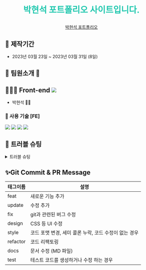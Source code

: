# **<p align="center"><span style="color:#23C8AF"> 박현석 포트폴리오 사이트입니다. </span></p>**

<p align="center"><a href="https://portfolio-ssseok.vercel.app/">박현석 포트폴리오</a></p>
<!-- <p align="center"><img src="https://user-images.githubusercontent.com/87220944/215426799-10b2114f-8015-489f-a306-08e2f11e2cac.jpg" height="500"></img></p> -->

## 📅 제작기간

- 2023년 03월 23일 ~ 2023년 03월 31일 (8일)

## 💃 팀원소개 🕺

## 👨🏻‍💻 Front-end <a href="https://github.com/ssseok/portfolio"><img src="https://img.shields.io/badge/GitHub-000000?style=flat&logo=GitHub&logoColor=white&link=https://github.com/spacejay1007/plogging_FE"/></a>

- 박현석 🤵🏻

### 🔧 사용 기술 [FE]

<img src="https://img.shields.io/badge/Next.js-000000?style=for-the-badge&logo=Next.js&logoColor=white">
<img src="https://img.shields.io/badge/Tailwind%20CSS-06B6D4?style=for-the-badge&logo=Tailwind%20CSS&logoColor=white">
<img src="https://img.shields.io/badge/TypeScript-3178C6?style=for-the-badge&logo=TypeScript&logoColor=white">
<img src="https://img.shields.io/badge/Axios-5A29E4?style=for-the-badge&logo=Axios&logoColor=white">

## 🧐 **트러블 슈팅**

<details>
<summary>트러블 슈팅</summary>
<div markdown="1">

https://delicate-credit-20c.notion.site/Error-cbbed15990c546439894856b668ba771

</div>
</details>

## ✨Git Commit & PR Message

| 태그이름 | 설명                                                  |
| -------- | ----------------------------------------------------- |
| feat     | 새로운 기능 추가                                      |
| update   | 수정 추가                                             |
| fix      | git과 관련된 버그 수정                                |
| design   | CSS 등 UI 수정                                        |
| style    | 코드 포맷 변경, 세미 콜론 누락, 코드 수정이 없는 경우 |
| refactor | 코드 리팩토링                                         |
| docs     | 문서 수정 (MD 파일)                                   |
| test     | 테스트 코드를 생성하거나 수정 하는 경우               |
